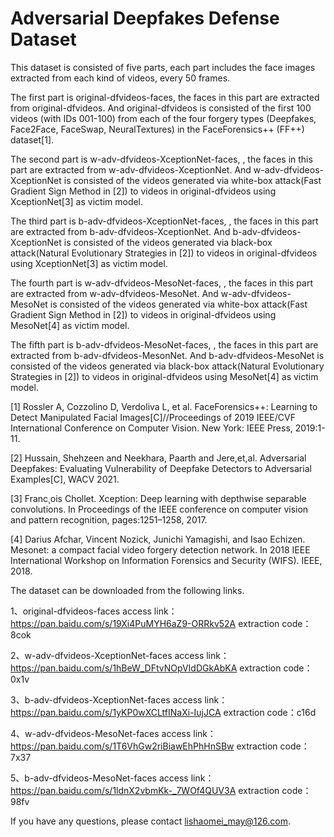 
# Adversarial Deepfakes Defense Dataset


This dataset is consisted of five parts, each part includes the face images extracted from each kind of videos, every 50 frames. 

The first part is original-dfvideos-faces, the faces in this part are extracted from original-dfvideos. And original-dfvideos is consisted of the first 100 videos (with IDs 001-100) from each of the four forgery types (Deepfakes, Face2Face, FaceSwap, NeuralTextures) in the FaceForensics++ (FF++) dataset[1]. 

The second part is w-adv-dfvideos-XceptionNet-faces, , the faces in this part are extracted from w-adv-dfvideos-XceptionNet. And w-adv-dfvideos-XceptionNet is consisted of the videos generated via white-box attack(Fast Gradient Sign Method in [2]) to videos in original-dfvideos using XceptionNet[3] as victim model.

The third part is b-adv-dfvideos-XceptionNet-faces, , the faces in this part are extracted from b-adv-dfvideos-XceptionNet. And b-adv-dfvideos-XceptionNet is consisted of the videos generated via black-box attack(Natural Evolutionary Strategies in [2]) to videos in original-dfvideos using XceptionNet[3] as victim model.

The fourth part is w-adv-dfvideos-MesoNet-faces, , the faces in this part are extracted from w-adv-dfvideos-MesoNet. And w-adv-dfvideos-MesoNet is consisted of the videos generated via white-box attack(Fast Gradient Sign Method in [2]) to videos in original-dfvideos using MesoNet[4] as victim model.
   
The fifth part is b-adv-dfvideos-MesoNet-faces, , the faces in this part are extracted from b-adv-dfvideos-MesonNet. And b-adv-dfvideos-MesoNet is consisted of the videos generated via black-box attack(Natural Evolutionary Strategies in [2]) to videos in original-dfvideos using MesoNet[4] as victim model.

[1] Rossler A, Cozzolino D, Verdoliva L, et al. FaceForensics++: Learning to Detect Manipulated Facial Images[C]//Proceedings of 2019 IEEE/CVF International Conference on Computer Vision. New York: IEEE Press, 2019:1-11.

[2] Hussain, Shehzeen and Neekhara, Paarth and Jere,et,al. Adversarial Deepfakes: Evaluating Vulnerability of Deepfake Detectors to Adversarial Examples[C], WACV 2021.

[3] Franc¸ois Chollet. Xception: Deep learning with depthwise separable convolutions. In Proceedings of the IEEE conference on computer vision and pattern recognition, pages:1251–1258, 2017.

[4] Darius Afchar, Vincent Nozick, Junichi Yamagishi, and Isao Echizen. Mesonet: a compact facial video forgery detection network. In 2018 IEEE International Workshop on Information Forensics and Security (WIFS). IEEE, 2018.

The dataset can be downloaded from the following links.

1、original-dfvideos-faces
access link：https://pan.baidu.com/s/19Xi4PuMYH6aZ9-ORRkv52A 
extraction code：8cok

2、w-adv-dfvideos-XceptionNet-faces
access link：https://pan.baidu.com/s/1hBeW_DFtvNOpVIdDGkAbKA 
extraction code：0x1v

3、b-adv-dfvideos-XceptionNet-faces
access link：https://pan.baidu.com/s/1yKP0wXCLtfINaXi-IujJCA 
extraction code：c16d

4、w-adv-dfvideos-MesoNet-faces
access link：https://pan.baidu.com/s/1T6VhGw2riBiawEhPhHnSBw 
extraction code：7x37

5、b-adv-dfvideos-MesoNet-faces
access link：https://pan.baidu.com/s/1ldnX2vbmKk-_7WOf4QUV3A 
extraction code：98fv
   
   If you have any questions, please contact lishaomei_may@126.com.

